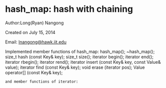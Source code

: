 hash_map: hash with chaining
===============================

Author:Long(Ryan) Nangong

Created on July 15, 2014

Email: lnangong@hawk.iit.edu

Implemented member functions of hash_map:
  hash_map();
	~hash_map();
	size_t hash (const Key& key);
	size_t size();
	iterator begin();
	iterator end();
	iterator rbegin();
	iterator rend();
	iterator insert (const Key& key, const Value& value); 
	iterator find (const Key& key);
	void erase (iterator pos); 
	Value operator[] (const Key& key);
	
	and member functions of iterator:
	
